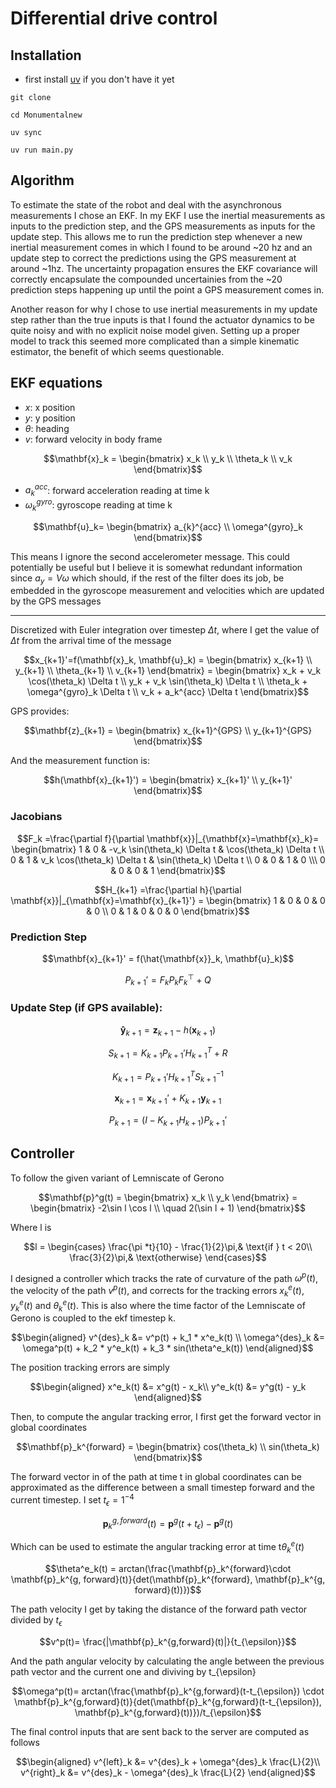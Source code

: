 # Differential drive control

## Installation
* first install [uv](https://docs.astral.sh/uv/getting-started/installation/) if you don't have it yet
```
git clone
```
```
cd Monumentalnew
```
```
uv sync
```
```
uv run main.py
```

## Algorithm

To estimate the state of the robot and deal with the asynchronous measurements I chose an EKF. In my EKF I use the inertial measurements as inputs to the prediction step, and the GPS measurements as inputs for the update step. This allows me to run the prediction step whenever a new inertial measurement comes in which I found to be around ~20 hz and an update step to correct the predictions using the GPS measurement at around ~1hz. The uncertainty propagation ensures the EKF covariance will correctly encapsulate the compounded uncertainies from the ~20 prediction steps happening up until the point a GPS measurement comes in. 

Another reason for why I chose to use inertial measurements in my update step rather than the true inputs is that I found the actuator dynamics to be quite noisy and with no explicit noise model given. Setting up a proper model to track this seemed more complicated than a simple kinematic estimator, the benefit of which seems questionable. 

## EKF equations

* $x$: x position
* $y$: y position
* $\theta$: heading
* $v$: forward velocity in body frame

```math
\mathbf{x}_k = 
\begin{bmatrix}
x_k \\
y_k \\
\theta_k \\
v_k
\end{bmatrix}
```

* $a_{k}^{acc}$: forward acceleration reading at time k
* $\omega^{gyro}_k$: gyroscope reading at time k

```math
\mathbf{u}_k= 
\begin{bmatrix}
a_{k}^{acc} \\
\omega^{gyro}_k
\end{bmatrix}
```


This means I ignore the second accelerometer message. This could potentially be useful but I believe it is somewhat redundant information since $a_y=V\omega$ which should, if the rest of the filter does its job, be embedded in the gyroscope measurement and velocities which are updated by the GPS messages

---
Discretized with Euler integration over timestep $\Delta t$, where I get the value of $\Delta t$ from the arrival time of the message

```math
x_{k+1}'=f(\mathbf{x}_k, \mathbf{u}_k) =
\begin{bmatrix}
x_{k+1} \\
y_{k+1} \\
\theta_{k+1} \\
v_{k+1}
\end{bmatrix}
=
\begin{bmatrix}
x_k + v_k \cos(\theta_k) \Delta t \\
y_k + v_k \sin(\theta_k) \Delta t \\
\theta_k + \omega^{gyro}_k \Delta t \\
v_k + a_k^{acc} \Delta t
\end{bmatrix}
```

GPS provides:

```math
\mathbf{z}_{k+1} =
\begin{bmatrix}
x_{k+1}^{GPS} \\
y_{k+1}^{GPS}
\end{bmatrix}
```


And the measurement function is:

```math
h(\mathbf{x}_{k+1}') =
\begin{bmatrix}
x_{k+1}' \\
y_{k+1}'
\end{bmatrix}
```

### Jacobians
```math
F_k =\frac{\partial f}{\partial \mathbf{x}}|_{\mathbf{x}=\mathbf{x}_k}= 
\begin{bmatrix}
1 & 0 & -v_k \sin(\theta_k) \Delta t & \cos(\theta_k) \Delta t \\
0 & 1 &  v_k \cos(\theta_k) \Delta t & \sin(\theta_k) \Delta t \\
0 & 0 & 1 & 0 \\\
0 & 0 & 0 & 1
\end{bmatrix}
```

```math
H_{k+1} =\frac{\partial h}{\partial \mathbf{x}}|_{\mathbf{x}=\mathbf{x}_{k+1}'} =
\begin{bmatrix}
1 & 0 & 0 & 0 & 0 \\
0 & 1 & 0 & 0 & 0
\end{bmatrix}
```



### Prediction Step

```math
\mathbf{x}_{k+1}' = f(\hat{\mathbf{x}}_k, \mathbf{u}_k)
```

```math 
P_{k+1}' = F_k P_k F_k^\top + Q
```

### Update Step (if GPS available):

```math 
\mathbf{\hat{y}}_{k+1} = \mathbf{z}_{k+1} - h(\mathbf{x}_{k+1})
```

```math 
S_{k+1} = K_{k+1} P_{k+1}' H_{k+1}^T + R
```

```math
K_{k+1} = P_{k+1}' H_{k+1}^T S_{k+1}^{-1}
```

```math 
\mathbf{x}_{k+1} = \mathbf{x}_{k+1}' + K_{k+1} \mathbf{y}_{k+1}
```

```math
P_{k+1} = (I - K_{k+1} H_{k+1}) P_{k+1}'
```

## Controller

To follow the given variant of Lemniscate of Gerono

```math
\mathbf{p}^g(t) =
\begin{bmatrix}
x_k \\
y_k
\end{bmatrix}
=
\begin{bmatrix}
-2\sin l \cos l \\
\quad 2(\sin l + 1)
\end{bmatrix}
```
Where l is
```math
l = 
\begin{cases}
    \frac{\pi *t}{10} - \frac{1}{2}\pi,& \text{if } t < 20\\
    \frac{3}{2}\pi,& \text{otherwise}
\end{cases}
```

I designed a controller which tracks the rate of curvature of the path $\omega^p(t)$, the velocity of the path $v^p(t)$, and corrects for the tracking errors $x^e_k(t)$, $y^e_k(t)$ and $\theta^e_k(t)$. This is also where the time factor of the Lemniscate of Gerono is coupled to the ekf timestep k.

```math
\begin{aligned}
v^{des}_k &= v^p(t) + k_1 * x^e_k(t) \\
\omega^{des}_k &= \omega^p(t) + k_2 * y^e_k(t) + k_3 * sin(\theta^e_k(t))
\end{aligned}
```

The position tracking errors are simply
```math
\begin{aligned}
x^e_k(t) &= x^g(t) - x_k\\
y^e_k(t) &= y^g(t) - y_k
\end{aligned}
```


Then, to compute the angular tracking error, I first get the forward vector in global coordinates 
```math
\mathbf{p}_k^{forward}
=
\begin{bmatrix}
cos(\theta_k) \\
sin(\theta_k)
\end{bmatrix}
```
The forward vector in of the path at time t in global coordinates can be approximated as the difference between a small timestep forward and the current timestep. I set $t_{\epsilon}=1^{-4}$ 
```math
\mathbf{p}_k^{g,forward}(t)
=
\mathbf{p}^g(t+t_{\epsilon})-\mathbf{p}^g(t)
```
Which can be used to estimate the angular tracking error at time t$\theta^e_k(t)$
```math
\theta^e_k(t) = arctan(\frac{\mathbf{p}_k^{forward}\cdot \mathbf{p}_k^{g, forward}(t)}{det(\mathbf{p}_k^{forward}, \mathbf{p}_k^{g, forward}(t))})
```

The path velocity I get by taking the distance of the forward path vector divided by $t_{\epsilon}$
```math
v^p(t)=
\frac{|\mathbf{p}_k^{g,forward}(t)|}{t_{\epsilon}}
```
And the path angular velocity by calculating the angle between the previous path vector and the current one and diviving by t_{\epsilon}
```math
\omega^p(t)=
arctan(\frac{\mathbf{p}_k^{g,forward}(t-t_{\epsilon}) \cdot \mathbf{p}_k^{g,forward}(t)}{det(\mathbf{p}_k^{g,forward}(t-t_{\epsilon}), \mathbf{p}_k^{g,forward}(t))})/t_{\epsilon}
```

The final control inputs that are sent back to the server are computed as follows
```math
\begin{aligned}
v^{left}_k &= v^{des}_k + \omega^{des}_k \frac{L}{2}\\
v^{right}_k &= v^{des}_k - \omega^{des}_k \frac{L}{2}
\end{aligned}
```


